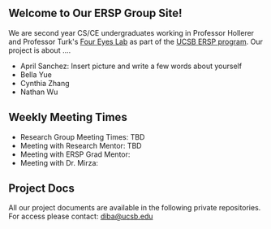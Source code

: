 ## Welcome to Our ERSP Group Site!

We are second year CS/CE undergraduates working in Professor Hollerer and Professor Turk's [Four Eyes Lab](http://ilab.cs.ucsb.edu/) as part of the [UCSB ERSP program](https://sites.google.com/site/erspucsb/home). Our project is about ....


* April Sanchez: Insert picture and write a few words about yourself
* Bella Yue
* Cynthia Zhang
* Nathan Wu  


## Weekly Meeting Times

* Research Group Meeting Times: TBD
* Meeting with Research Mentor: TBD
* Meeting with ERSP Grad Mentor:
* Meeting with Dr. Mirza:



## Project Docs
All our project documents are available in the following private repositories. For access please contact: diba@ucsb.edu
